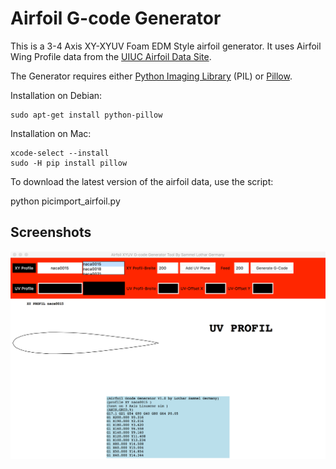 Airfoil G-code Generator
========================

This is a 3-4 Axis XY-XYUV Foam EDM Style airfoil generator.
It uses Airfoil Wing Profile data from the [UIUC Airfoil Data Site].


The Generator requires either [Python Imaging Library] (PIL) or [Pillow].

Installation on Debian:

    sudo apt-get install python-pillow

Installation on Mac:

    xcode-select --install
    sudo -H pip install pillow


To download the latest version of the airfoil data, use the script:

   python picimport_airfoil.py


Screenshots
-----------

![Screenshot of airfoil-generator.py](airfoil-generator-screeenshot.png)



[Python Imaging Library]:   http://www.pythonware.com/products/pil/
[Pillow]:                   https://python-pillow.org/
[UIUC Airfoil Data Site]:   http://m-selig.ae.illinois.edu/ads.html
